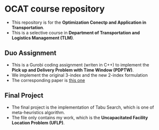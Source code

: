 # OCAT course repository
- This repository is for the **Optimization Conectp and Application in Transportation**.
- This is a selective course in **Department of Transportation and Logistics Management (TLM)**. 

## Duo Assignment
- This is a Gurobi coding assignment (writen in C++) to implement the **Pick up and Delivery Problem with Time Window (PDPTW)**.
- We implement the original 3-index and the new 2-index formulation
- The corresponding paper is [this one](https://www.sciencedirect.com/science/article/pii/S0167637717302651)

## Final Project
- The final project is the implementation of Tabu Search, which is one of meta-heuristics algorithm.
- The file only contains my work, which is the **Uncapacitated Facility Location Problem  (UFLP)**.
